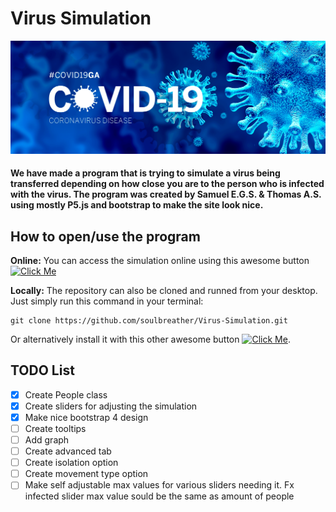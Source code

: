 # Virus Simulation
![COVID-19](/images/CoronaVirus.png)
#### We have made a program that is trying to simulate a virus being transferred depending on how close you are to the person who is infected with the virus. The program was created by Samuel E.G.S. & Thomas A.S. using mostly P5.js and bootstrap to make the site look nice.

## How to open/use the program
**Online:**
You can access the simulation online using this awesome button [![Click Me](https://awesome.re/badge.svg)](https://soulbreather.github.io/Virus-Simulation/src/index.html)

**Locally:**
The repository can also be cloned and runned from your desktop. Just simply run this command in your terminal:
    
    git clone https://github.com/soulbreather/Virus-Simulation.git

Or alternatively install it with this other awesome button [![Click Me](https://awesome.re/badge.svg)](https://github.com/soulbreather/Virus-Simulation/archive/master.zip).

## TODO List
- [x] Create People class
- [x] Create sliders for adjusting the simulation
- [x] Make nice bootstrap 4 design
- [ ] Create tooltips
- [ ] Add graph
- [ ] Create advanced tab
- [ ] Create isolation option
- [ ] Create movement type option
- [ ] Make self adjustable max values for various sliders needing it. Fx infected slider max value sould be the same as amount of people
